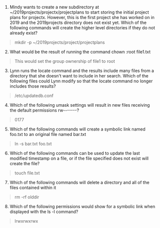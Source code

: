 1. Mindy wants to create a new subdirectory at ~/2019projects/projectx/projectplans to start storing the initial project plans for projectx. However, this is the first project she has worked on in 2019 and the 2019projects directory does not exist yet. Which of the following commands will create the higher level directories if they do not already exist?                                         
>mkdir -p ~/2019projects/project/projectplans
2. What would be the result of running the command chown :root file1.txt                 
>This would set the group ownership of file1 to root
3. Lynn runs the locate command and the results include many files from a directory that she doesn't want to include in her search. Which of the following files could Lynn modify so that the locate command no longer includes those results?    
>/etc/updatedb.conf    
4. Which of the following umask settings will result in new files receiving the default permissions rw-------?    
>0177
5. Which of the following commands will create a symbolic link named foo.txt to an original file named bar.txt        
>ln -s bar.txt foo.txt
6. Which of the following commands can be used to update the last modified timestamp on a file, or if the file specified does not exist will create the file?       
>touch file.txt
7. Which of the following commands will delete a directory and all of the files contained within it
>rm -rf olddir
8. Which of the following permissions would show for a symbolic link when displayed with the ls -l command?       
>lrwxrwxrwx    
